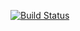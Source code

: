 [![Build Status](https://travis-ci.com/MIZOLE/camp-tests.svg?branch=master)](https://travis-ci.com/MIZOLE/camp-tests)